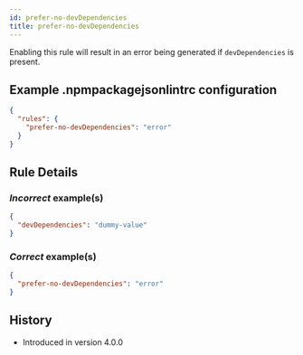 ```yaml
---
id: prefer-no-devDependencies
title: prefer-no-devDependencies
---
```


Enabling this rule will result in an error being generated if `devDependencies` is present.

## Example .npmpackagejsonlintrc configuration

```json
{
  "rules": {
    "prefer-no-devDependencies": "error"
  }
}
```

## Rule Details

### *Incorrect* example(s)

```json
{
  "devDependencies": "dummy-value"
}
```

### *Correct* example(s)

```json
{
  "prefer-no-devDependencies": "error"
}
```

## History

* Introduced in version 4.0.0
